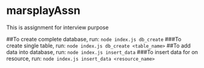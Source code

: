# marsplayAssn
This is assignment for interview purpose

##To create complete database, run:
`node index.js db_create`
###To create single table, run:
`node index.js db_create <table_name>`
##To add data into database, run:
`node index.js insert_data`
###To insert data for on resource, run:
`node index.js insert_data <resource_name>`
